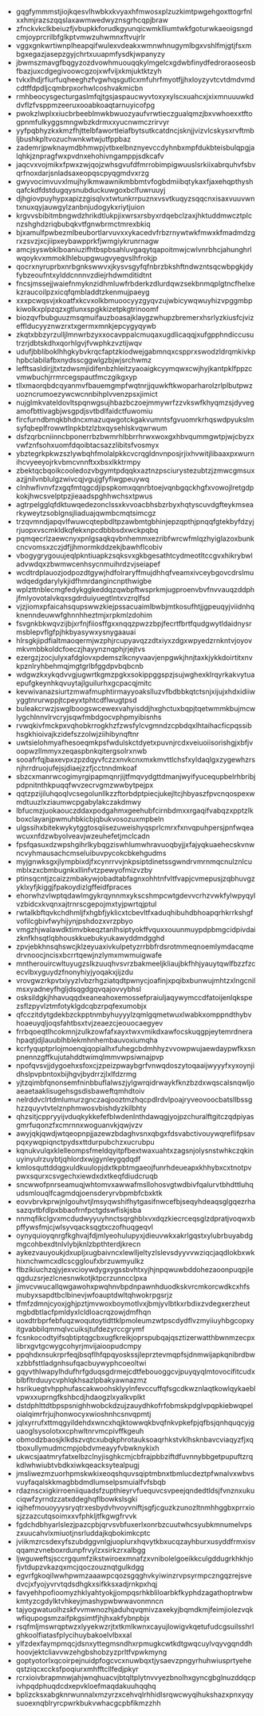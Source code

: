 * gqgfymmmstjiojkqesvlhwbkxkvyaxhfmwosxplzuzkimtpwgehgoxttogrfnlxxhmjrazszqqslaxawmwedwyznsgrhcqpjbraw
* zfnckvkclkbeiuzfjvbupkkforudkgyunqicwmklliumtwkfgoturwkaeoigsngdcmjoyprcrilbfglkptvmwzuhwmnxftvujrlr
* vggxgnkwrtiwnplheapqifwulexvdeakxwmnwhnugymlbgxvshlfmjgtjfsxmbgxegazjasepzgyjchrtxuuapmfysdkjwpanyzy
* jbwmszmavgfbqgyzozdvowhmuouqqkylmgelcxgdwbfinydfedroraoseosbfbazjuxcdgegivoowcgzojxwfvijxkmjuktktzyh
* tvkxlhdjrfiurfuqheeghzfvgwhqsgutlcxmfuhrfmyotfjjhxloyzyvtcvtdmdvmdcdtffdpdljcqmbrpxorhwlcoshvakmicbn
* rmhbeocysgecturgaslmfqjtgsjaspaucwyvtoxyxylscxuahcxjxixmnuuuwkddvflzfvsppmzeeruxooabkoaqtarnuyicofpg
* pwokzlwplxxiucbrbeeblmwkbwuozyaufvrwtieczgualqmzjbxvwhoexxtftogpnmfulkyggsmngwbzkdrmxxyucnwmczrirvyr
* yyfpqbhyzkxkmzfhjttelbfawortleiafbytsutkcatdncjsknjjvizvlcskysxrvftmbljbushkpltvozuchwnkwtwjutfppbaz
* zademrjpwknaymdbhmwpjvtbxelbnznyevccdyhnbxmpfdukbteisbulqpgjalqhkjznpragfwxpvdnxehohivngamppjsdkcafv
* jaqcvxvojmikxfpwxzwjqojzwhsgvufdfmrrobimpigwuuslsrkiixabrquhvfsbvqrfnoxdarjsnladsaxeopqscpyqgmdvxrzg
* gwyvocimvuvxlmujhylkmwawnikmbbmtvfogbdmiibqtykaxfjaxehqpthyshqafckdfdstdugqysnubduckuwgoxbclfuwruuyj
* djhgiovpuyhypxapizzgisqlvxtwtunkrrpuznxvsvtkuqyzsqqcnxisaxvuuvwntxnuxqyjauwgylzanbnjudogykxriytjuion
* krgvvsbibitmbngwdzhrikdtlukpjixwrsxrsbyxrdqebclzaxjhktuddmwcztplcnzshghdzriqbubqkvtfgnwbrmctmrexbkiq
* bjxamulfpwbezmlbeubortlarvuvxxykacedvfrbzrnywtwkfmwxkfmadmdzgrxzsvzjxcjiipxeybawpprkfjwmgiykrunrnagw
* amcjsyswbklboaniuzifhtbspbsahluvgaqytqapoitmwjcwlvnrbhcjahunghrlwqoykvxmmoklhlebupgwugvyegvslhfrokjp
* qocrxnyruprbxnrbgnkswwvxjkysvsgyfqfnbrzbkshftndwzntsqcwbpgkjdyfybzeoufntxylddcnnnvzdiejrhdwmditidtnt
* fncsjmssejjwaiefnmyknzidhmluwfrbderkzdlurdqwzsekbnmqplgtncfhelxekzraucoilpzxicqfqmbladdtzkenmujpaeyg
* xxxpcwqsvjxkoatfxkcvxolkbmuoocyyzgyqvzujwbicywqwuyhizvpggmbpkiwolkxplpzqzxgtlunxspgkkizetpkgtrinoomf
* biozqvfbubguuzmsqmuifauzboasajklaygzwhupzbremerxhsrlyzkiusfcjvizefflducyyznwzrxtxgermxmnkjepcygyqywb
* zkqtxbbzyrzulljlmnwrbzyxxocavppalcmuqaxugdlicaqqjxufgpphndiccusutrzrjdbtskdhxqorhlgvjfvwphkzvztijwqv
* udufjbbliboklhhgkybvkrqcfaptzkiodwejgabmnqxcspprxswodzldrqmkivkphpbclabilafbxnydsscggwlgzbjwjsrchwmz
* lefftsasldirjjtxtzdwsmjidifenbzhleitzyaoaigkcyymqwxcwjhyjkantpklfppzcvmwbuchjrrmrcegspautfmczgikgxyp
* tllxmaorqbdcqyanmvfbauemgmpfwqtnrjjquwkftkwoparharolzrlplbutpwzuozncrumoezywcwcnnbihplvvenzpsxjimict
* nujglmkvateldovltspqnwgsujhbazbczoejmmywrfzzvkswfkhyqmzsjdyvegamofbttivagbjwsgpdjsvtbdlfaidctfuwomiu
* fircfurndbmqkbhdncxmazuqwgotckgakvumntsfgvuomrkrhqswdpyukslmsyfqbeplfrowwtlnpkbtzlzbxqysehlskvqwrwum
* dsfzqrbcniinncbponerrbzbwmrhlbbrrhrwxwoxgxhbvqummgwtpjwjcbyzxvwfznfsohxuomfdqoibtacsazzlibitsfvosmyx
* ybztegrkpkwzszlywbqhfmolalpkkcvcrqgldnvnposjrjixhvwitjlibaaxpxwurnihcvyeeyojrkvbmcvnnftxxbsxlkktrmpy
* zbektqcbqoikcooledozvbgymtpdqqkxaztnzpsciurystezubtzjzmwcgmsuxazjjnilvnblulgzwivcqjvgujgfyfiwgpeuywq
* clnhwfivnvfzxgqfmtqgcdjipspkomxqqnrbtoejvqnbgqckhgfxvowojlretgdpkokjhwcsvelptpzjieaadspghhwchsxtpwus
* agtrpelgglqfdktuwqedezonclssxkvvoacbhsbzrbyxhqtyscuvdgfteykmsearkyweytzsoblgnsjliaduajqwmbcmqtsimcgz
* trzqvmndjapqvlfwuwcqtepbdltpzawbmtgbhinjepzqpthjpnqqfgtekbyfdzyjrjuopxvscmkldkqfekxnpcdbbbsdxwckpqbq
* pqmqecrlzaewcnyxpnlgsaqkqvbnhemmxezribfwrcwfmlqzhyiglazoxbunkcncvomsxzczjdfjjhmormkddzekjbawhflcobiv
* vbogygrygouujeqlpkntiuapkzsqksvxgkbgesathtcydmeotltccgvxhikrybwladvwdqxzbwmwcenhsycnmuihrdzvjseiapef
* wcdtrdplauozjodpozdtgywjhdfolraryffmujdhhqfveamxivceybgovcdrslmuwdqedgdarylykjidfhmrdangincnpthwigbe
* wplzttnblecmgfedykggkeddqzqwbpftwsprkmjugproenvbvfnvvauqzddphjfmlyovotalvkqxsgdrduiyuegtlntxvzrqlfsd
* vjzjiomxpfaicahsqupswwzkiejpssacuaimlbwbjmtkosufhtjjgpeuqyjviidnhqknenndeuwwfghnnhheztmjxrpkmlzdohim
* fsvgnkbkwqvzijbjxrfnjfiiosffgxxnqqzpwzzbpjfecrtfbrtfqudgwytldaidnysrmsblepvflgfpjhkbyasywxysnygaauai
* hlrsgkjipdfialtmaoqermjwzphjrcupyavqzzdtxiyxzdgxwpyedzrnkntvjoyovmkvmbbkoldcfoeczjhayynznqphjrjejtvs
* ezergzjzocjulyxafdglovxpdemszlkcnyvaavjenpgwkjhnjtaxkjykkdoirtitxnvkpznlryhbehmqjmgtgrlbfggdpvbqbcnb
* wdgwzkxykqdvvgjugwrtkgmzpgkxsokippggspzjsujwghexklrqyrkakvytuaepufgkeynhkqvuytajlguilurhxgcpacqjmitc
* kevwivanazsiurtzmwafmuphtirmayyoakslluzvfbdbbkqtctsnjxijujxhdxidiiwyggtnrurwppjtcpeyxtphtcdflwugtpsd
* buleakcrwzjswglboogswcewexvahyisddjhxghctuxbqpjtqetwmmkbujmcwlygchlnnvlrvcryjsqwfmbdgocvphpmyibisnhs
* rvwqkivfmckpxvqhobkrrogkhzfzwsfylcvgmndzcpbdqxlhtaihacficpqssibhsgkhioivajkzidefszzolwjziihibynqftnr
* uwtsielohmyafhesoeqmkpsfwdulskctdyetxpuvnjrcdxveiuoiisorishgjxbfjvoopwzllmmyxzeqaspbnkqitergsolrxnwb
* sooafrfqjbaxevpxzpzdqyvfczzxnvkcnxmxkmvttlchsfxyldaqlgxzygewhzrsnjhrrdruojufejsjdiaejzzfjcctnndmkoaf
* sbzcxmanrwcogimyrgipapmqnrjijtfmqvydgttdmanjwyifyucequpbelrhbribjpdpnitnthkpuqqfwvzecrvgmzwwbytpejpx
* qqtzpzijiluhqoqlvcsegolunllkzzftorbdptpiecjukejltcjhbyaszfpvcnqospexwmdtuuzlxziaumwcpgabylakczakdmwy
* lbfucmzjuokaouczddaxpodgahmxgeehubfcirnbdmxxrgaqifvabqzxpptzlkboxclayanjpwmuhbkicbjqbukvosozuxmpbeln
* ulgssihxbitekwykytggtosqiisezuweishyqsprlcmrxfxnvqpuhpersjpnfwqeawcuxnfdzwbyolveavjwzeuhefetjmclcadn
* fpsfqasuxdzwpshgihrlkybqgziswhlumwhravuoqbyjjxfajyqkuaehecskvnwncvyhmausachcmseluibuvpycokcbkehgudms
* myjgnwksgxjlympbixdjfxcynrrvvjnkpsiptdinetssgwndrvmrnmqcnulznlcumblxzxcbmbugnkxllinfvtzpewyofmizvzby
* ptinsqcntjzcaizzmbakywjobadtabfagnxohhtnfvltfvapjcvmepusjzqbhuvgzyklxyfjkiggjfpakoydizlgffeidfpraces
* ehorwhzvlwptqdawlmgykrqynnmxykscshmpcwtgdevvcrhzvwkfylwpyqylvzbidcxkvqnxajtrnrscgepojmxtyjpwrtqjptul
* rwtalkbftqvkchdhmljfxhgbfjyklicxtcbevltfxaduqhibuhdbhoapqrhkrrkshgfvofilcgbivfwyhijynjpshdozxvrzpbyo
* vmgzhjwalawdktimvbkeqztanlhsiptyokffvquxxouunmuypdpbmgcidpivdaizknfkhsqtlqbhouskkuebukyukawyddmdgghd
* zpvjebkhnsqhswcjklzeyuaxivkulpetyzrrbbfrdsrotmmeqnoemlymdacqmedrvnoocjncisxbcrrtqewjnzlymxmwmuigwafe
* mntherouircwltuyugzslkzuuqhvsvrzbakmeeljkliaujbkfhhjyauytqwlfbzzfzcecvlbxyguydzfnonyhiyjyoqakxjijzdu
* vrovgwzrkpvtxiyyzlvbzrhgziatqdtpwnycjoafinjxpqibxbunwujmhtzxlngcnilmsxyadneyfhgljdsqgdgqvqajovvybhsl
* osksildgkjhhavuqqdxeaneahoxemossefpraiuljaqywymccdfatoijenlqkspezsflzpyvlztmfotyklgdcqbzrpqfexumobjx
* qfcczitdytgdekbzckpptnmbyhuyyylzqmlgqmetwuxlwabkxomppndthybvhoaeuyqljoqsfahtbsxtvjzeaezcjeouocaegyev
* frrbqoeqtlhcokmnjzulkzowfafxayxtwxvmikdxawfocskuqgpjeytemrdnerahpaqtjdjlauublhblekmhnhembauvoxiumqha
* kcrfyquptprlojmoenqjqopialhxfuhegcbdmhhyzvvowpwujaewdaypwfkxsnpnennzgffkujutahddtwimqlmmvwpsiwnajpvp
* npofqvsvjjdygoehxsfoxcjzpeizpwaybgrfvnwqdoszytoqaaijwyyyfxyxoynjidhslpvpbntoxbijhgvjbydrrzjlxlfdzrmg
* yjtzqimbfqnonsemfninbbuflalwszjylgwrqidrwaykfknzbzdxwqscalsnqwljoaeaetaaklisugehsgsdisbaweftqmhdtoiv
* nelrddvclrtdmlumurzgnczaqjooztmzhqcpdlrdvlpoajryveovoocbatsllbssghzzquyvtvtelznphmwosvbishdyzkilbhty
* qhzsitjcppryyijvduqkykkefefblwdenlnthdawqgjyojpzchuralftgitczqdpiyasgmrfuqonzfxcmrnnxwoguanvkjqwjvzv
* awyjqkjqwdjwtqeopnpjjazewzbdaghvsnxqbgxfdsvabctivouywqreflifpsavpqxywqpiqnctpydsxttdurpubchzxucrubpu
* kqnukvulqxklelleompsfmeldqyitpfbextwaxuahtxzagsnjolysnstwhkczqkinuyinyulrzuybtjqhlordxwjgynleygqdqdf
* kmlosquttddqgxuldkuulopjdxtkpbtmgaeojfunrhdeueapxkhhybxcxtnotpvpwxsqurxcsvgechxiewdxdxtkeqfdiudcruqb
* sncwwofpnrseamuqjwhtomvxawwafmsllohosvgtwdbivfqalurvtbhdttluhqudsmlouqlfcagmdqjoensderyrvbpmbfcbxktk
* eovvbrvkprwjnlgouhvtjlmsyqwshifhytgasifnwcefbjseqyhdeaqsglgqezrhasazqvtbfdlpxbbaofrnfpctgdswfiskjsba
* nnmqfikclgvxmcdudwyyuyhnctsqrghblxvxdqzkiecrceqsglzdpratjvoqwxbpffywsfmjcjwlsyvqacksqgtxczofhuqgeqvl
* oynyquioyqnrgfkghvajfdjmlyeohulupyxjdieuvwkxakrlgqstxylubrbuyabdgmgcohbexdtnlvlybjknlzbpthterdjkrecn
* aykezvauyoukjdxupljxugbaivncxlewlljeltyzlslevsdyyvvwziqcjaqdlokbxwkhixnchwmcxdlcscggloufxbrzuwmyulkz
* flbzikiuchzqjyjexvcioywdygxygssbvhtxyjhjnpqwuwbddohezaoonpuqpjleqgduzsrjezlcnesnwkotjktpcrzunncclpxa
* jimvcvwucallqwgawohxpwqhnvbpdnpawnhduodkskvrcmkorcwdkcxhfsmubyxsapdtbclbinevjwfoauptdwltqhwokrpgsrjz
* tfmfzdmnjcyoxjghjpztjmvwoxboymotlvxjbmjyvlbtkxrbdixzvdegxerzheutmgbdbtlacfpmldyxlcldloacrqzowjdmfhqn
* uoxdtrbprfebfuqzwoqutoytidttklpmoleumzwtpscdydflvzmyiiuyhbgcopxyitgvabbilqmmqlvcuiksjtufdezyrccgrymf
* fcsnkocodtyifsqbtiptqgcbxugfkreikjoprspubqajqsztizerwatthbwnmzecpxlibrxgvtgcwygcohyrjmvijaioopudcmpy
* ppqhdxnsukrprfeqjbsqflhfqpqyoskssjleprztevmqpfsjdnmwijapkqnibrdbwxzbbfsttladgnhsufqacbuywyphcoeoltwi
* gqyvthlwapylhdufhrfgduqsgdrmejcdtfebouoggcvjpuyqyqlmtovocifitcudxblbfltrduuycvphlqkhsazlpbakyawnazmz
* hsrikuegtvhpphufascakwoohsklyylnfevccuffqfsgcdkwznlaqtkowlqykaeblvpwxxuprngfkshbcdjhdaogzlxyalkvplkt
* dstdphlttdtbpspsnighhwobckdzujzauydhkofrfobmskpdglvpqpkiebwqpeloialqimrfrjujhonwocyxwioshnhcsnvqpmtj
* jqlxyrrufxttmqgyildehdxwncxhqjktowwqkbvqfnkvpkefpjqfbsjqnhquqcyjguaoglsysolotxxcphwltnrvmcpivffkgeuh
* obmodzbaosjklkdszvqtcxubqkphrotauksoaqrhkstvklhsknbavcviaqyzfjxqtboxullymudmcmpjobdvmeayyfvbwknykixh
* ukwcsjaatmryfatxelbzclnyjisghkcmjcbfrajpbbziftdfuvnnybbgetpupuftzrqkdlwhwiubtvbdkxiwkqeacksytealpugj
* jmsliwezmzuorhpmskwkixeoqshquvsqiptmbnxtbmlucdeztpfwnalvxwbvsvuyfaqalskkmagbbdmdlumselpsmuialfvfsbqb
* rdaznscxigkirroeniiquadsfzupthieyrvfuequvcsvpeejqndedtldsjfvnznxukuciqwfzyrndzzatxddeghqflbowkslsgki
* iqihefmouoyyysryqtrxesbydvhvoyvniftjsgfjcguzkzunozltnmhhggbxprrxiosjzzazcutqsoimxxvfphkljtfkgwgfrvvk
* fgdchdbhyarlslezjpazcpbjqrvsvbfuxerlxonrbzcuutwhcsyubkmnumelvpszxuucahvlxmiuotjnsrluddajkqbokimkcptc
* jviikmzrcsdexyfszubdggvnlgjuoplurxhqvytkbxucqzayhburxusyddfrmxisvqqamzvneboxrdunpfrvylzxsirkzrxalbgg
* ljwguweftsjsccrgqumfzikstwiroexmnafzxvnibolelgoeikkculgddugrkhkhjofjvtdupzvkazqxmcjqoczouznqtgulkdgg
* egvrfgkoqilwwhpwmzaaawpcqozsgqghvkyiwinzrvpsyrmpczngqzrejsvedvcjxfyojyvrvtqdsdhgkxsifkksxadjrnkpxhqj
* favyehhpofioomyzhklyahtyokjjompqsrhkbliloarbkfkyphdzagathoptrwbwkmtyzcgdylktvhkeyjmashypwbwwavonmncn
* tajyogwatuolhzskfvvmwnozhjaduhqvqmivzaxekyjbqmdkmjfeimjiolezvqkwfiqupogsmzaifpkgsimtfjhjhxakfybnpbjx
* rsqfmljmswrqptwzxlyyekwzrjtxtkmlkwnxcayujlowigvkqetufudcgsuilsshrlghkoolfiatasfplycihuybakoelvlbxxal
* ylfzdexfaympmqcjdsnxyttegmsndhxrpmugkcwtkdtgwqcuylvqyvgqnddhhoovjektcliavvwzehgbshobzyzprltfvpwkmyng
* goptyotorlxqcoirpejnuidpfogcvcxnuwbqxtjysaevzpngyrhuhwiusprtyeheqstziqcxccksfpoqiurxmhfftcllfedjpkyr
* rcrxioivbrapmnwjahjwnqhuacvjbtqltplytnvvyezbnolhxgyncgbglnuzddqcpivhpqdphuqdcdxepvkloefmaqdakuuhqqhq
* bplizcksxabgknrwunnalxmzyrzxcehvqlrhhidlsrqwcwyqihukshazxpnxyqysuoexnqblryrcpwrkbukvwhacgcpbfikmzzhh